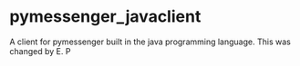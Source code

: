 # pymessenger_javaclient
A client for pymessenger built in the java programming language.
This was changed by E. P